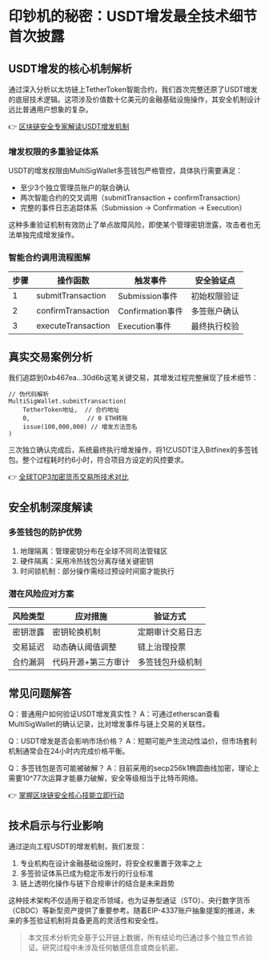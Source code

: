 # 印钞机的秘密：USDT增发最全技术细节首次披露

## USDT增发的核心机制解析

通过深入分析以太坊链上TetherToken智能合约，我们首次完整还原了USDT增发的底层技术逻辑。这项涉及价值数十亿美元的金融基础设施操作，其安全机制设计远比普通用户想象的复杂。

👉 [区块链安全专家解读USDT增发机制](https://bit.ly/okx_welcome)

### 增发权限的多重验证体系

USDT的增发权限由MultiSigWallet多签钱包严格管控，具体执行需要满足：
- 至少3个独立管理员账户的联合确认
- 两次智能合约的交叉调用（submitTransaction + confirmTransaction）
- 完整的事件日志追踪体系（Submission → Confirmation → Execution）

这种多重验证机制有效防止了单点故障风险，即使某个管理密钥泄露，攻击者也无法单独完成增发操作。

### 智能合约调用流程图解

| 步骤 | 操作函数          | 触发事件          | 安全验证点        |
|------|-------------------|-------------------|-------------------|
| 1    | submitTransaction | Submission事件    | 初始权限验证      |
| 2    | confirmTransaction| Confirmation事件  | 多签账户确认      |
| 3    | executeTransaction| Execution事件     | 最终执行校验      |

## 真实交易案例分析

我们追踪到0xb467ea...30d6b这笔关键交易，其增发过程完整展现了技术细节：

```solidity
// 伪代码解析
MultiSigWallet.submitTransaction(
    TetherToken地址,  // 合约地址
    0,                // 0 ETH转账
    issue(100,000,000) // 增发方法签名
)
```

三次独立确认完成后，系统最终执行增发操作，将1亿USDT注入Bitfinex的多签钱包。整个过程耗时约6小时，符合项目方设定的风控要求。

👉 [全球TOP3加密货币交易所技术对比](https://bit.ly/okx_welcome)

## 安全机制深度解读

### 多签钱包的防护优势
1. 地理隔离：管理密钥分布在全球不同司法管辖区
2. 硬件隔离：采用冷热钱包分离存储关键密钥
3. 时间锁机制：部分操作需经过预设时间窗才能执行

### 潜在风险应对方案
| 风险类型       | 应对措施                  | 验证方式               |
|----------------|---------------------------|------------------------|
| 密钥泄露       | 密钥轮换机制              | 定期审计交易日志       |
| 交易延迟       | 动态确认阈值调整          | 链上治理投票           |
| 合约漏洞       | 代码开源+第三方审计       | 多签钱包升级机制       |

## 常见问题解答

Q：普通用户如何验证USDT增发真实性？
A：可通过etherscan查看MultiSigWallet的确认记录，比对增发事件与链上交易的关联性。

Q：USDT增发是否会影响市场价格？
A：短期可能产生流动性溢价，但市场套利机制通常会在24小时内完成价格平衡。

Q：多签钱包是否可能被破解？
A：目前采用的secp256k1椭圆曲线加密，理论上需要10^77次运算才能暴力破解，安全等级相当于比特币网络。

👉 [掌握区块链安全核心技能立即行动](https://bit.ly/okx_welcome)

## 技术启示与行业影响

通过逆向工程USDT的增发机制，我们发现：
1. 专业机构在设计金融基础设施时，将安全权重置于效率之上
2. 多签验证体系已成为稳定币发行的行业标准
3. 链上透明化操作与链下合规审计的结合是未来趋势

这种技术架构不仅适用于稳定币领域，也为证券型通证（STO）、央行数字货币（CBDC）等新型资产提供了重要参考。随着EIP-4337账户抽象提案的推进，未来的多签验证机制将具备更高的灵活性和安全性。

> 本文技术分析完全基于公开链上数据，所有结论均已通过多个独立节点验证。研究过程中未涉及任何敏感信息或商业机密。
